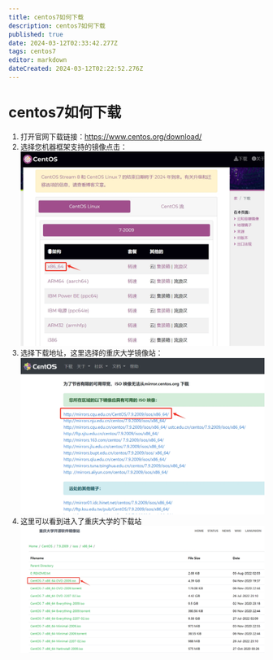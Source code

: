```yaml
---
title: centos7如何下载
description: centos7如何下载
published: true
date: 2024-03-12T02:33:42.277Z
tags: centos7
editor: markdown
dateCreated: 2024-03-12T02:22:52.276Z
---
```


# centos7如何下载
1. 打开官网下载链接：https://www.centos.org/download/
2. 选择您机器框架支持的镜像点击：
![centos7架构x86下载.png](/wiki/服务器运维/Centos/centos7架构x86下载.png)
3. 选择下载地址，这里选择的重庆大学镜像站：
![centos7重庆大学下载地址.png](/wiki/服务器运维/Centos/centos7重庆大学下载地址.png)
4. 这里可以看到进入了重庆大学的下载站
![centos7重大下载.png](/wiki/服务器运维/Centos/centos7重大下载.png)

